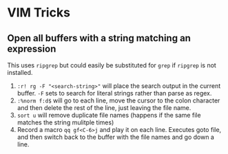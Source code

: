 # VIM Tricks

## Open all buffers with a string matching an expression

This uses `ripgrep` but could easily be substituted for `grep` if `ripgrep` is not installed.

1. `:r! rg -F "<search-string>"` will place the search output in the current buffer. `-F` sets to search for literal strings rather than parse as regex.
2. `:%norm f:d$` will go to each line, move the cursor to the colon character and then delete the rest of the line, just leaving the file name.
3. `sort u` will remove duplicate file names (happens if the same file matches the string mulitple times)
4. Record a macro `qq gf<C-6>j` and play it on each line. Executes goto file, and then switch back to the buffer with the file names and go down a line.
